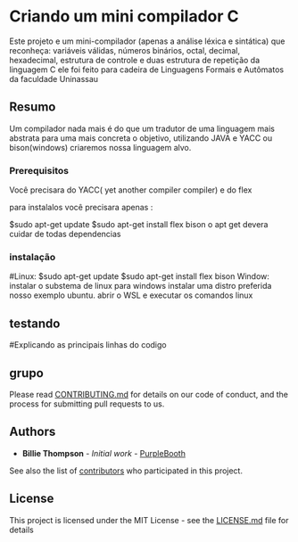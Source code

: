 # Criando um mini compilador C

Este projeto e um mini-compilador (apenas a análise léxica e sintática) que reconheça: variáveis válidas, números binários, octal, decimal, hexadecimal, estrutura de controle e duas estrutura de repetição da linguagem C
ele foi feito para cadeira de Linguagens Formais e Autômatos da faculdade Uninassau

## Resumo

Um compilador nada mais é do que um tradutor de uma linguagem mais abstrata para uma mais concreta
o objetivo, utilizando JAVA e YACC ou bison(windows) criaremos nossa linguagem alvo.

### Prerequisitos

Você precisara do YACC( yet another compiler compiler) e do flex

para instalalos você precisara apenas :

$sudo apt-get update
$sudo apt-get install flex bison
o apt get devera cuidar de todas dependencias

### instalação

#Linux:
$sudo apt-get update
$sudo apt-get install flex bison
Window:
instalar o substema de linux para windows
instalar uma distro preferida nosso exemplo ubuntu.
abrir o WSL  e executar os comandos linux

## testando



#Explicando as principais linhas do codigo


## grupo

Please read [CONTRIBUTING.md](https://gist.github.com/PurpleBooth/b24679402957c63ec426) for details on our code of conduct, and the process for submitting pull requests to us.


## Authors

* **Billie Thompson** - *Initial work* - [PurpleBooth](https://github.com/PurpleBooth)

See also the list of [contributors](https://github.com/your/project/contributors) who participated in this project.

## License

This project is licensed under the MIT License - see the [LICENSE.md](LICENSE.md) file for details


